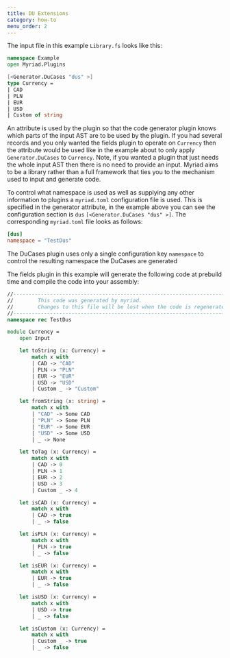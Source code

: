 ```yaml
---
title: DU Extensions
category: how-to
menu_order: 2
---
```


The input file in this example `Library.fs` looks like this:

```fsharp
namespace Example
open Myriad.Plugins

[<Generator.DuCases "dus" >]
type Currency =
| CAD
| PLN
| EUR
| USD
| Custom of string

```

An attribute is used by the plugin so that the code generator plugin knows which parts of the input AST are to be used by the plugin.  If you had several records and you only wanted the fields plugin to operate on `Currency` then the attribute would be used like in the example about to only apply `Generator.DuCases` to `Currency`.  Note, if you wanted a plugin that just needs the whole input AST then there is no need to provide an input.  Myriad aims to be a library rather than a full framework that ties you to the mechanism used to input and generate code.

To control what namespace is used as well as supplying any other information to plugins a `myriad.toml` configuration file is used.  This is specified in the generator attribute, in the example above you can see the configuration section is `dus`  `[<Generator.DuCases "dus" >]`.  The corresponding `myriad.toml` file looks as follows:  

```toml
[dus]
namespace = "TestDus"
```

The DuCases plugin uses only a single configuration key `namespace` to control the resulting namespace the DuCases are generated

The fields plugin in this example will generate the following code at prebuild time and compile the code into your assembly:
```fsharp
//------------------------------------------------------------------------------
//        This code was generated by myriad.
//        Changes to this file will be lost when the code is regenerated.
//------------------------------------------------------------------------------
namespace rec TestDus

module Currency =
    open Input

    let toString (x: Currency) =
        match x with
        | CAD -> "CAD"
        | PLN -> "PLN"
        | EUR -> "EUR"
        | USD -> "USD"
        | Custom _ -> "Custom"

    let fromString (x: string) =
        match x with
        | "CAD" -> Some CAD
        | "PLN" -> Some PLN
        | "EUR" -> Some EUR
        | "USD" -> Some USD
        | _ -> None

    let toTag (x: Currency) =
        match x with
        | CAD -> 0
        | PLN -> 1
        | EUR -> 2
        | USD -> 3
        | Custom _ -> 4

    let isCAD (x: Currency) =
        match x with
        | CAD -> true
        | _ -> false

    let isPLN (x: Currency) =
        match x with
        | PLN -> true
        | _ -> false

    let isEUR (x: Currency) =
        match x with
        | EUR -> true
        | _ -> false

    let isUSD (x: Currency) =
        match x with
        | USD -> true
        | _ -> false

    let isCustom (x: Currency) =
        match x with
        | Custom _ -> true
        | _ -> false
```

